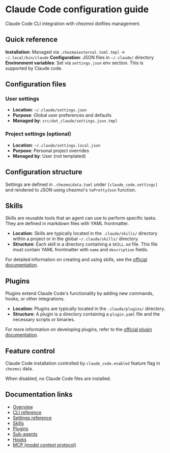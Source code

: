 # Claude Code configuration guide

Claude Code CLI integration with chezmoi dotfiles management.

## Quick reference

**Installation**: Managed via `.chezmoiexternal.toml.tmpl` → `~/.local/bin/claude`
**Configuration**: JSON files in `~/.claude/` directory
**Environment variables**: Set via `settings.json` env section. This is supported by Claude code.

## Configuration files

### User settings
- **Location**: `~/.claude/settings.json`
- **Purpose**: Global user preferences and defaults
- **Managed by**: `src/dot_claude/settings.json.tmpl`

### Project settings (optional)
- **Location**: `~/.claude/settings.local.json`
- **Purpose**: Personal project overrides
- **Managed by**: User (not templated)

## Configuration structure

Settings are defined in `.chezmoidata.toml` under `[claude_code.settings]` and rendered to JSON using chezmoi's `toPrettyJson` function.

## Skills

Skills are reusable tools that an agent can use to perform specific tasks. They are defined in markdown files with YAML frontmatter.

- **Location**: Skills are typically located in the `.claude/skills/` directory within a project or in the global `~/.claude/skills/` directory.
- **Structure**: Each skill is a directory containing a `SKILL.md` file. This file must contain YAML frontmatter with `name` and `description` fields.

For detailed information on creating and using skills, see the [official documentation](https://docs.claude.com/en/docs/agents-and-tools/agent-skills/overview).

## Plugins

Plugins extend Claude Code's functionality by adding new commands, hooks, or other integrations.

- **Location**: Plugins are typically located in the `.claude/plugins/` directory.
- **Structure**: A plugin is a directory containing a `plugin.yaml` file and the necessary scripts or binaries.

For more information on developing plugins, refer to the [official plugin documentation](https://docs.claude.com/en/docs/claude-code/plugins).

## Feature control

Claude Code installation controlled by `claude_code.enabled` feature flag in `chezmoi` data.

When disabled, no Claude Code files are installed.

## Documentation links

- [Overview](https://docs.claude.com/en/docs/claude-code/overview)
- [CLI reference](https://docs.claude.com/en/docs/claude-code/cli-reference)
- [Settings reference](https://docs.claude.com/en/docs/claude-code/settings)
- [Skills](https://docs.claude.com/en/docs/agents-and-tools/agent-skills/overview)
- [Plugins](https://docs.claude.com/en/docs/claude-code/plugins)
- [Sub-agents](https://docs.claude.com/en/docs/claude-code/sub-agents)
- [Hooks](https://docs.claude.com/en/docs/claude-code/hooks-guide)
- [MCP (model context protocol)](https://docs.claude.com/en/docs/claude-code/mcp)
